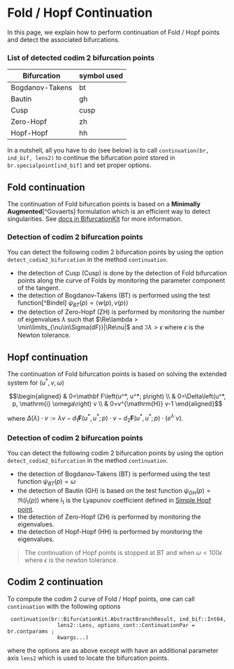 # Fold / Hopf Continuation

In this page, we explain how to perform continuation of Fold / Hopf points and detect the associated bifurcations.

### List of detected codim 2 bifurcation points
|Bifurcation|symbol used|
|---|---|
| Bogdanov-Takens | bt |
| Bautin | gh |
| Cusp | cusp |
| Zero-Hopf | zh |
| Hopf-Hopf | hh |

In a nutshell, all you have to do (see below) is to call `continuation(br, ind_bif, lens2)` to continue the bifurcation point stored in `br.specialpoint[ind_bif]` and set proper options.

## Fold continuation

The continuation of Fold bifurcation points is based on a **Minimally Augmented**[^Govaerts] formulation which is an efficient way to detect singularities. See [docs in BifurcationKit](https://bifurcationkit.github.io/BifurcationKitDocs.jl/stable/codim2Continuation/) for more information.

### Detection of codim 2 bifurcation points

You can detect the following codim 2 bifurcation points by using the option `detect_codim2_bifurcation` in the method `continuation`.

- the detection of Cusp (Cusp) is done by the detection of Fold bifurcation points along the curve of Folds by monitoring the parameter component of the tangent.
- the detection of Bogdanov-Takens (BT) is performed using the test function[^Bindel] $\psi_{BT}(p) = \langle w(p),v(p)\rangle$
- the detection of Zero-Hopf (ZH) is performed by monitoring the number of eigenvalues $\lambda$ such that $\Re\lambda > \min\limits_{\nu\in\Sigma(dF)}|\Re\nu|$ and $\Im\lambda > \epsilon$ where $\epsilon$ is the Newton tolerance.

## Hopf continuation

The continuation of Fold bifurcation points is based on solving the extended system for $(u^*, v, \omega)$

$$\begin{aligned}
& 0=\mathbf F\left(u^*, u^*; p\right) \\
& 0=\Delta\left(u^*, p, \mathrm{i} \omega\right) v \\
& 0=v^{\mathrm{H}} v-1
\end{aligned}$$

where $\Delta(\lambda)\cdot v := \lambda v - d_1\mathbf F(u^*,u^*; p)\cdot v-d_2\mathbf F(u^*, u^*; p)\cdot(e^{\lambda\cdot}v)$.

### Detection of codim 2 bifurcation points

You can detect the following codim 2 bifurcation points by using the option `detect_codim2_bifurcation` in the method `continuation`.

- the detection of Bogdanov-Takens (BT) is performed using the test function $\psi_{BT}(p) = 	\omega$
- the detection of Bautin (GH) is based on the test function $\psi_{GH}(p) = \Re(l_1(p))$ where $l_1$ is the Lyapunov coefficient defined in [Simple Hopf point](@ref).
- the detection of Zero-Hopf (ZH) is performed by monitoring the eigenvalues.
- the detection of Hopf-Hopf (HH) is performed by monitoring the eigenvalues.

> The continuation of Hopf points is stopped at BT and when $\omega<100\epsilon$ where $\epsilon$ is the newton tolerance.


## Codim 2 continuation

To compute the codim 2 curve of Fold / Hopf points, one can call `continuation` with the following options

```@docs
 continuation(br::BifurcationKit.AbstractBranchResult, ind_bif::Int64,
				lens2::Lens, options_cont::ContinuationPar = br.contparams ;
				kwargs...)
```

where the options are as above except with have an additional parameter axis `lens2` which is used to locate the bifurcation points.
